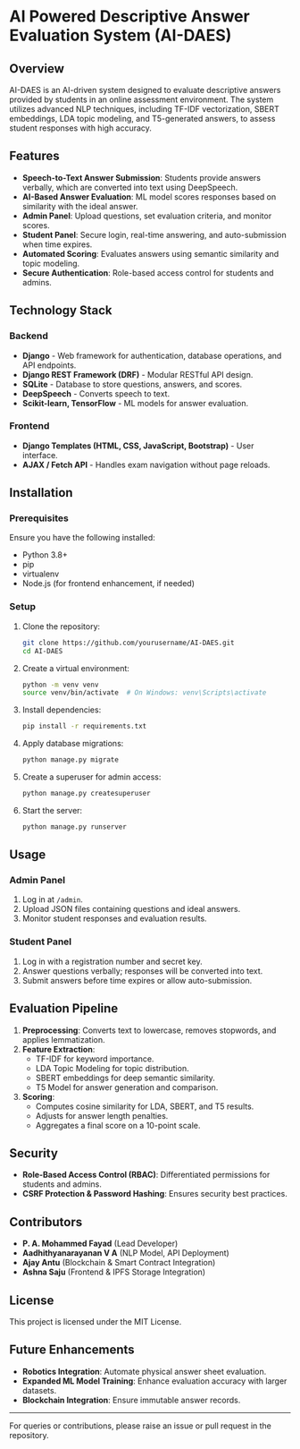 # AI Powered Descriptive Answer Evaluation System (AI-DAES)

## Overview
AI-DAES is an AI-driven system designed to evaluate descriptive answers provided by students in an online assessment environment. The system utilizes advanced NLP techniques, including TF-IDF vectorization, SBERT embeddings, LDA topic modeling, and T5-generated answers, to assess student responses with high accuracy.

## Features
- **Speech-to-Text Answer Submission**: Students provide answers verbally, which are converted into text using DeepSpeech.
- **AI-Based Answer Evaluation**: ML model scores responses based on similarity with the ideal answer.
- **Admin Panel**: Upload questions, set evaluation criteria, and monitor scores.
- **Student Panel**: Secure login, real-time answering, and auto-submission when time expires.
- **Automated Scoring**: Evaluates answers using semantic similarity and topic modeling.
- **Secure Authentication**: Role-based access control for students and admins.

## Technology Stack
### Backend
- **Django** - Web framework for authentication, database operations, and API endpoints.
- **Django REST Framework (DRF)** - Modular RESTful API design.
- **SQLite** - Database to store questions, answers, and scores.
- **DeepSpeech** - Converts speech to text.
- **Scikit-learn, TensorFlow** - ML models for answer evaluation.

### Frontend
- **Django Templates (HTML, CSS, JavaScript, Bootstrap)** - User interface.
- **AJAX / Fetch API** - Handles exam navigation without page reloads.

## Installation
### Prerequisites
Ensure you have the following installed:
- Python 3.8+
- pip
- virtualenv
- Node.js (for frontend enhancement, if needed)

### Setup
1. Clone the repository:
   ```bash
   git clone https://github.com/yourusername/AI-DAES.git
   cd AI-DAES
   ```
2. Create a virtual environment:
   ```bash
   python -m venv venv
   source venv/bin/activate  # On Windows: venv\Scripts\activate
   ```
3. Install dependencies:
   ```bash
   pip install -r requirements.txt
   ```
4. Apply database migrations:
   ```bash
   python manage.py migrate
   ```
5. Create a superuser for admin access:
   ```bash
   python manage.py createsuperuser
   ```
6. Start the server:
   ```bash
   python manage.py runserver
   ```

## Usage
### Admin Panel
1. Log in at `/admin`.
2. Upload JSON files containing questions and ideal answers.
3. Monitor student responses and evaluation results.

### Student Panel
1. Log in with a registration number and secret key.
2. Answer questions verbally; responses will be converted into text.
3. Submit answers before time expires or allow auto-submission.

## Evaluation Pipeline
1. **Preprocessing**: Converts text to lowercase, removes stopwords, and applies lemmatization.
2. **Feature Extraction**:
   - TF-IDF for keyword importance.
   - LDA Topic Modeling for topic distribution.
   - SBERT embeddings for deep semantic similarity.
   - T5 Model for answer generation and comparison.
3. **Scoring**:
   - Computes cosine similarity for LDA, SBERT, and T5 results.
   - Adjusts for answer length penalties.
   - Aggregates a final score on a 10-point scale.

## Security
- **Role-Based Access Control (RBAC)**: Differentiated permissions for students and admins.
- **CSRF Protection & Password Hashing**: Ensures security best practices.

## Contributors
- **P. A. Mohammed Fayad** (Lead Developer)
- **Aadhithyanarayanan V A** (NLP Model, API Deployment)
- **Ajay Antu** (Blockchain & Smart Contract Integration)
- **Ashna Saju** (Frontend & IPFS Storage Integration)

## License
This project is licensed under the MIT License.

## Future Enhancements
- **Robotics Integration**: Automate physical answer sheet evaluation.
- **Expanded ML Model Training**: Enhance evaluation accuracy with larger datasets.
- **Blockchain Integration**: Ensure immutable answer records.

---

For queries or contributions, please raise an issue or pull request in the repository.

